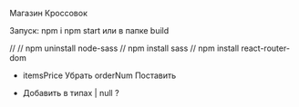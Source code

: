 Магазин Кроссовок

Запуск:
npm i
npm start
или в папке build

// 
// npm uninstall node-sass
// npm install sass
// npm install react-router-dom

- itemsPrice Убрать orderNum Поставить

- Добавить в типах | null ?